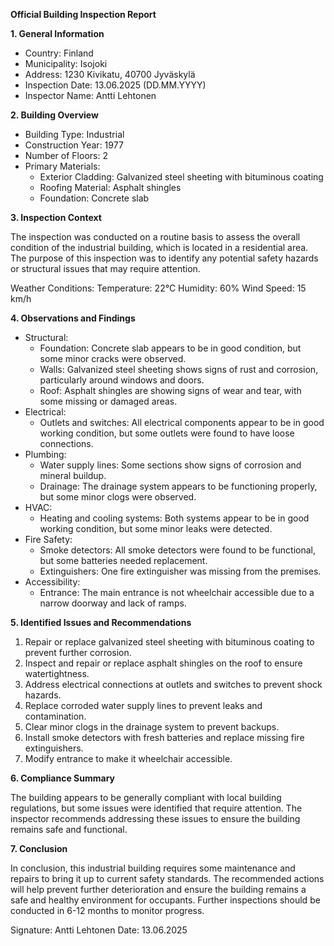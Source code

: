 **Official Building Inspection Report**

**1. General Information**

* Country: Finland
* Municipality: Isojoki
* Address: 1230 Kivikatu, 40700 Jyväskylä
* Inspection Date: 13.06.2025 (DD.MM.YYYY)
* Inspector Name: Antti Lehtonen

**2. Building Overview**

* Building Type: Industrial
* Construction Year: 1977
* Number of Floors: 2
* Primary Materials:
	+ Exterior Cladding: Galvanized steel sheeting with bituminous coating
	+ Roofing Material: Asphalt shingles
	+ Foundation: Concrete slab

**3. Inspection Context**

The inspection was conducted on a routine basis to assess the overall condition of the industrial building, which is located in a residential area. The purpose of this inspection was to identify any potential safety hazards or structural issues that may require attention.

Weather Conditions:
Temperature: 22°C
Humidity: 60%
Wind Speed: 15 km/h

**4. Observations and Findings**

* Structural:
	+ Foundation: Concrete slab appears to be in good condition, but some minor cracks were observed.
	+ Walls: Galvanized steel sheeting shows signs of rust and corrosion, particularly around windows and doors.
	+ Roof: Asphalt shingles are showing signs of wear and tear, with some missing or damaged areas.
* Electrical:
	+ Outlets and switches: All electrical components appear to be in good working condition, but some outlets were found to have loose connections.
* Plumbing:
	+ Water supply lines: Some sections show signs of corrosion and mineral buildup.
	+ Drainage: The drainage system appears to be functioning properly, but some minor clogs were observed.
* HVAC:
	+ Heating and cooling systems: Both systems appear to be in good working condition, but some minor leaks were detected.
* Fire Safety:
	+ Smoke detectors: All smoke detectors were found to be functional, but some batteries needed replacement.
	+ Extinguishers: One fire extinguisher was missing from the premises.
* Accessibility:
	+ Entrance: The main entrance is not wheelchair accessible due to a narrow doorway and lack of ramps.

**5. Identified Issues and Recommendations**

1. Repair or replace galvanized steel sheeting with bituminous coating to prevent further corrosion.
2. Inspect and repair or replace asphalt shingles on the roof to ensure watertightness.
3. Address electrical connections at outlets and switches to prevent shock hazards.
4. Replace corroded water supply lines to prevent leaks and contamination.
5. Clear minor clogs in the drainage system to prevent backups.
6. Install smoke detectors with fresh batteries and replace missing fire extinguishers.
7. Modify entrance to make it wheelchair accessible.

**6. Compliance Summary**

The building appears to be generally compliant with local building regulations, but some issues were identified that require attention. The inspector recommends addressing these issues to ensure the building remains safe and functional.

**7. Conclusion**

In conclusion, this industrial building requires some maintenance and repairs to bring it up to current safety standards. The recommended actions will help prevent further deterioration and ensure the building remains a safe and healthy environment for occupants. Further inspections should be conducted in 6-12 months to monitor progress.

Signature: Antti Lehtonen
Date: 13.06.2025
